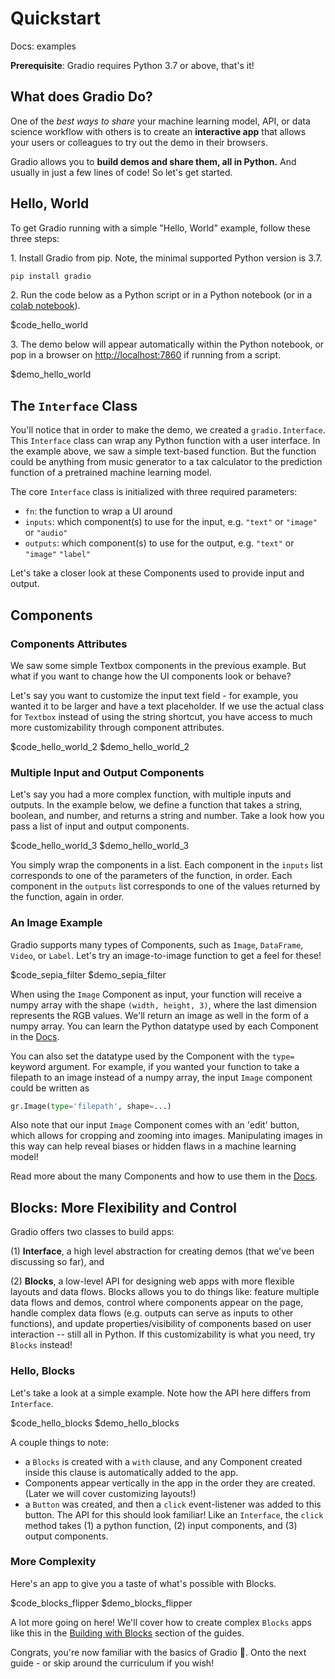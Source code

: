 # Quickstart

Docs: examples

**Prerequisite**: Gradio requires Python 3.7 or above, that's it! 

## What does Gradio Do?

One of the *best ways to share* your machine learning model, API, or data science workflow with others is to create an **interactive app** that allows your users or colleagues to try out the demo in their browsers. 

Gradio allows you to **build demos and share them, all in Python.** And usually in just a few lines of code! So let's get started. 

## Hello, World

To get Gradio running with a simple "Hello, World" example, follow these three steps:

<span>1.</span> Install Gradio from pip. Note, the minimal supported Python version is 3.7.

```bash
pip install gradio
```

<span>2.</span> Run the code below as a Python script or in a Python notebook (or in a  [colab notebook](https://colab.research.google.com/drive/18ODkJvyxHutTN0P5APWyGFO_xwNcgHDZ?usp=sharing)).

$code_hello_world

<span>3.</span> The demo below will appear automatically within the Python notebook, or pop in a browser on  [http://localhost:7860](http://localhost:7860/)  if running from a script.

$demo_hello_world

## The `Interface` Class

You'll notice that in order to make the demo, we created a `gradio.Interface`. This `Interface` class can wrap any Python function with a user interface. In the example above, we saw a simple text-based function. But the function could be anything from music generator to a tax calculator to the prediction function of a pretrained machine learning model.

The core `Interface` class is initialized with three required parameters:

-   `fn`: the function to wrap a UI around
-   `inputs`: which component(s) to use for the input, e.g. `"text"` or `"image"` or `"audio"` 
-   `outputs`: which component(s) to use for the output, e.g. `"text"` or `"image"` `"label"`

Let's take a closer look at these Components used to provide input and output.

## Components

### Components Attributes

We saw some simple Textbox components in the previous example. But what if you want to change how the UI components look or behave?

Let's say you want to customize the input text field - for example, you wanted it to be larger and have a text placeholder. If we use the actual class for  `Textbox`  instead of using the string shortcut, you have access to much more customizability through component attributes.

$code_hello_world_2
$demo_hello_world_2

### Multiple Input and Output Components

Let's say you had a more complex function, with multiple inputs and outputs. In the example below, we define a function that takes a string, boolean, and number, and returns a string and number. Take a look how you pass a list of input and output components.

$code_hello_world_3
$demo_hello_world_3

You simply wrap the components in a list. Each component in the `inputs` list corresponds to one of the parameters of the function, in order. Each component in the `outputs` list corresponds to one of the values returned by the function, again in order. 

### An Image Example

Gradio supports many types of Components, such as `Image`, `DataFrame`, `Video`, or `Label`. Let's try an image-to-image function to get a feel for these! 

$code_sepia_filter
$demo_sepia_filter

When using the  `Image` Component as input, your function will receive a numpy array with the shape  `(width, height, 3)`, where the last dimension represents the RGB values. We'll return an image as well in the form of a numpy array. You can learn the Python datatype used by each Component in the [Docs](https://gradio.app/docs). 

You can also set the datatype used by the Component with the `type=` keyword argument. For example, if you wanted your function to take a filepath to an image instead of a numpy array, the input `Image` component could be written as

```python
gr.Image(type='filepath', shape=...)
```

Also note that our  input `Image` Component comes with an 'edit' button, which allows for cropping and zooming into images. Manipulating images in this way can help reveal biases or hidden flaws in a machine learning model!

Read more about the many Components and how to use them in the [Docs](https://gradio.app/docs).

## Blocks: More Flexibility and Control

Gradio offers two classes to build apps: 

(1) **Interface**, a high level abstraction for creating demos (that we've been discussing so far), and 

(2) **Blocks**, a low-level API for designing web apps with more flexible layouts and data flows. Blocks allows you to do things like: feature multiple data flows and demos, control where components appear on the page, handle complex data flows (e.g. outputs can serve as inputs to other functions), and update properties/visibility of components based on user interaction -- still all in Python. If this customizability is what you need, try `Blocks` instead! 

### Hello, Blocks

Let's take a look at a simple example. Note how the API here differs from `Interface`.

$code_hello_blocks
$demo_hello_blocks

A couple things to note:

- a `Blocks` is created with a `with` clause, and any Component created inside this clause is automatically added to the app.
- Components appear vertically in the app in the order they are created. (Later we will cover customizing layouts!)
- a `Button` was created, and then a `click` event-listener was added to this button. The API for this should look familiar! Like an `Interface`, the `click` method takes (1) a python function, (2) input components, and (3) output components. 

### More Complexity

Here's an app to give you a taste of what's possible with Blocks.

$code_blocks_flipper
$demo_blocks_flipper

A lot more going on here! We'll cover how to create complex `Blocks` apps like this in the [Building with Blocks](/building_with_blocks) section of the guides. 

Congrats, you're now familiar with the basics of Gradio 🥳. Onto the next guide - or skip around the curriculum if you wish!